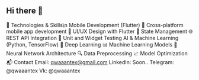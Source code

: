 ## Hi there 👋
🔧 Technologies & Skills\n
Mobile Development (Flutter)
📱 Cross-platform mobile app development
🎨 UI/UX Design with Flutter
🔌 State Management
🌐 REST API Integration
🧪 Unit and Widget Testing
AI & Machine Learning (Python, TensorFlow)
🤖 Deep Learning
📊 Machine Learning Models
🧠 Neural Network Architecture
🔍 Data Preprocessing
📈 Model Optimization
📬 Contact
Email: qwaaantex@gmail.com
LinkedIn: Soon..
Telegram: @qwaaantex
Vk: @qwaaantex
